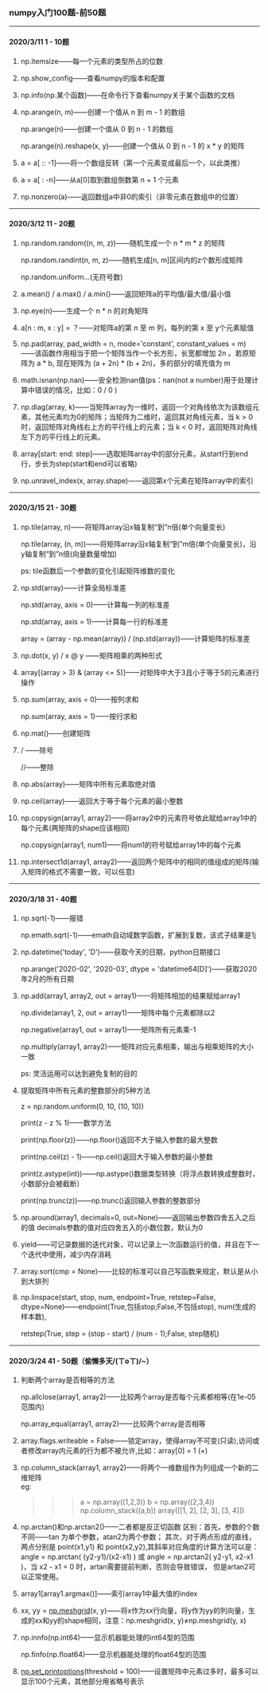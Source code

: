 ### numpy入门100题-前50题

---

#### 2020/3/11 1 - 10题

1. np.itemsize——每一个元素的类型所占的位数

2. np.show_config——查看numpy的版本和配置

3. np.info(np.某个函数)——在命令行下查看numpy关于某个函数的文档

4. np.arange(n, m)——创建一个值从 n 到 m - 1 的数组

   np.arange(n)——创建一个值从 0 到 n - 1 的数组

   np.arange(n).reshape(x, y)——创建一个值从 0 到 n - 1 的 x * y 的矩阵

5. a = a[ :: -1]——将一个数组反转（第一个元素变成最后一个，以此类推）

6. a = a[ : -n]——从a[0]取到数组倒数第 n + 1 个元素

7. np.nonzero(a)——返回数组a中非0的索引（非零元素在数组中的位置）

---

#### 2020/3/12 11 - 20题

1. np.random.random((n, m, z))——随机生成一个 n * m * z 的矩阵

   np.random.randint(n, m, z)——随机生成[n, m]区间内的z个数形成矩阵

   np.random.uniform...(无符号数)

2. a.mean() / a.max() / a.min()——返回矩阵a的平均值/最大值/最小值

3. np.eye(n)——生成一个 n * n 的对角矩阵

4. a[n : m, x : y] = ？——对矩阵a的第 n 至 m 列，每列的第 x 至 y个元素赋值

5. np.pad(array, pad_width = n, mode='constant', constant_values = m)——该函数作用相当于把一个矩阵当作一个长方形，长宽都增加 2n 。若原矩阵为 a * b, 现在矩阵为 (a + 2n) * (b + 2n)，多的部分的填充值为 m

6. math.isnan(np.nan)——安全检测nan值(ps：nan(not a number)用于处理计算中错误的情况，比如：0 / 0 )

7. np.diag(array, k)——当矩阵array为一维时，返回一个对角线依次为该数组元素，其他元素均为0的矩阵；当矩阵为二维时，返回其对角线元素，当 k > 0 时，返回矩阵对角线右上方的平行线上的元素；当 k < 0 时，返回矩阵对角线左下方的平行线上的元素。

8. array[start: end: step]——选取矩阵array中的部分元素，从start行到end行，步长为step(start和end可以省略)

9. np.unravel_index(x, array.shape)——返回第x个元素在矩阵array中的索引

---

#### 2020/3/15 21 - 30题

1. np.tile(array, n)——将矩阵array沿x轴复制“到”n倍(单个向量变长)

   np.tile(array, (n, m))——将矩阵array沿x轴复制“到”m倍(单个向量变长)，沿y轴复制“到”n倍(向量数量增加)

   ps: tile函数后一个参数的变化引起矩阵维数的变化

2. np.std(array)——计算全局标准差

   np.std(array, axis = 0)——计算每一列的标准差

   np.std(array, axis = 1)——计算每一行的标准差

   array = (array - np.mean(array)) / (np.std(array))——计算矩阵的标准差 

3. np.dot(x, y) / x @ y ——矩阵相乘的两种形式

4. array[(array > 3) & (array <= 5)]——对矩阵中大于3且小于等于5的元素进行操作

5. np.sum(array, axis = 0)——按列求和

   np.sum(array, axis = 1)——按行求和

6. np.mat()——创建矩阵

7. / ——除号

   //——整除

8. np.abs(array)——矩阵中所有元素取绝对值

9. np.ceil(array)——返回大于等于每个元素的最小整数

10. np.copysign(array1, array2)——将array2中的元素符号依此赋给array1中的每个元素(两矩阵的shape应该相同)

    np.copysign(array1, num1)——将num1的符号赋给array1中的每个元素

11. np.intersect1d(array1, array2)——返回两个矩阵中的相同的值组成的矩阵(输入矩阵的格式不需要一致，可以任意)

---

#### 2020/3/18 31 - 40题

1. np.sqrt(-1)——报错

   np.emath.sqrt(-1)——emath自动域数学函数，扩展到复数，该式子结果是1j
   
2. np.datetime('today', 'D')——获取今天的日期，python日期接口

   np.arange('2020-02', '2020-03', dtype = 'datetime64[D]')——获取2020年2月的所有日期
   
3. np.add(array1, array2, out = array1)——将矩阵相加的结果赋给array1

   np.divide(array1, 2, out = array1)——矩阵中每个元素都除以2

   np.negative(array1, out = array1)——矩阵所有元素乘-1
   
   np.multiply(array1, array2)——矩阵对应元素相乘，输出与相乘矩阵的大小一致
  
   ps: 灵活运用可以达到避免复制的目的
  
4. 提取矩阵中所有元素的整数部分的5种方法

   z = np.random.uniform(0, 10, (10, 10))

   print(z - z % 1)——数学方法
   
   print(np.floor(z))——np.floor()返回不大于输入参数的最大整数
   
   print(np.ceil(z) - 1)——np.ceil()返回大于输入参数的最小整数
   
   print(z.astype(int))——np.astype()数据类型转换（将浮点数转换成整数时，小数部分会被截断）
   
   print(np.trunc(z))——np.trunc()返回输入参数的整数部分
   
5. np.around(array1, decimals=0, out=None)——返回输出参数四舍五入之后的值
                                            decimals参数的值对应四舍五入的小数位数，默认为0
                                            
6. yield——可记录数据的迭代对象，可以记录上一次函数运行的值，并且在下一个迭代中使用，减少内存消耗

7. array.sort(cmp = None)——比较的标准可以自己写函数来规定，默认是从小到大排列

8. np.linspace(start, stop, num, endpoint=True, retstep=False, dtype=None)——endpoint(True,包括stop;False,不包括stop), num(生成的样本数),

   retstep(True, step = (stop - start) / (num - 1);False, step随机)
   
---

#### 2020/3/24 41 - 50题（偷懒多天/(ㄒoㄒ)/~）

1. 判断两个array是否相等的方法

   np.allclose(array1, array2)——比较两个array是否每个元素都相等(在1e-05范围内)

   np.array_equal(array1, array2)——比较两个array是否相等
   
2. array.flags.writeable = False——锁定array，使得array不可变(只读),访问或者修改array内元素的行为都不被允许,比如：array[0] = 1 (×)

3. np.column_stack(array1, array2)——将两个一维数组作为列组成一个新的二维矩阵  
   eg: 
   >>> a = np.array((1,2,3))
   >>> b = np.array((2,3,4))
   >>> np.column_stack((a,b))
   array([[1, 2],
          [2, 3],
          [3, 4]])

4. np.arctan()和np.arctan2()——二者都是反正切函数
   区别：首先，参数的个数不同——tan 为单个参数，atan2为两个参数；
         其次，对于两点形成的直线，两点分别是 point(x1,y1) 和 point(x2,y2),其斜率对应角度的计算方法可以是：
         angle = np.arctan( (y2-y1)/(x2-x1) ) 或 angle = np.arctan2( y2-y1, x2-x1 )，当 x2 - x1 = 0 时，artan需要提前判断，否则会导致错误，          但是artan2可以正常使用。
         
5. array1[array1.argmax()]——索引array1中最大值的index

6. xx, yy = [np.meshgrid](https://docs.scipy.org/doc/numpy/reference/generated/numpy.meshgrid.html)(x, y)——将x作为xx行向量，将y作为yy的列向量，生成的xx和yy的shape相同，注意：np.meshgrid(x, y)≠np.meshgrid(y, x)

7. np.innfo(np.int64)——显示机器能处理的int64型的范围

   np.finfo(np.float64)——显示机器能处理的float64型的范围
   
8. [np.set_printoptions](https://docs.scipy.org/doc/numpy/reference/generated/numpy.set_printoptions.html)(threshold = 100)——设置矩阵中元素过多时，最多可以显示100个元素，其他部分用省略号表示   


